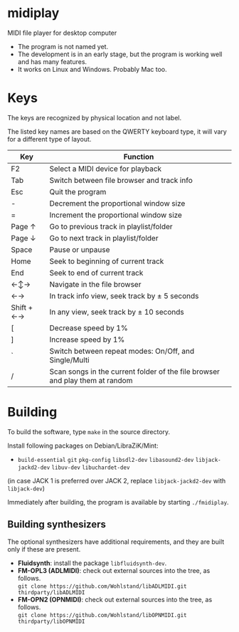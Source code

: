 # midiplay
MIDI file player for desktop computer

- The program is not named yet.
- The development is in an early stage, but the program is working well and has many features.
- It works on Linux and Windows. Probably Mac too.

# Keys

The keys are recognized by physical location and not label.

The listed key names are based on the QWERTY keyboard type, it will vary for a different type of layout.

| Key        | Function                                                                     |
|------------|------------------------------------------------------------------------------|
| F2         | Select a MIDI device for playback                                            |
| Tab        | Switch between file browser and track info                                   |
| Esc        | Quit the program                                                             |
| -          | Decrement the proportional window size                                       |
| =          | Increment the proportional window size                                       |
| Page ↑     | Go to previous track in playlist/folder                                      |
| Page ↓     | Go to next track in playlist/folder                                          |
| Space      | Pause or unpause                                                             |
| Home       | Seek to beginning of current track                                           |
| End        | Seek to end of current track                                                 |
| ←↕→        | Navigate in the file browser                                                 |
| ←→         | In track info view, seek track by ± 5 seconds                                |
| Shift + ←→ | In any view, seek track by ± 10 seconds                                      |
| [          | Decrease speed by 1%                                                         |
| ]          | Increase speed by 1%                                                         |
| `          | Switch between repeat modes: On/Off, and Single/Multi                        |
| /          | Scan songs in the current folder of the file browser and play them at random |

# Building

To build the software, type `make` in the source directory.

Install following packages on Debian/LibraZiK/Mint:

- `build-essential` `git` `pkg-config` `libsdl2-dev` `libasound2-dev` `libjack-jackd2-dev` `libuv-dev` `libuchardet-dev`

(in case JACK 1 is preferred over JACK 2, replace `libjack-jackd2-dev` with `libjack-dev`)

Immediately after building, the program is available by starting `./fmidiplay`.

## Building synthesizers

The optional synthesizers have additional requirements, and they are built only if these are present.

- **Fluidsynth**: install the package `libfluidsynth-dev`.
- **FM-OPL3 (ADLMIDI)**: check out external sources into the tree, as follows.  
  `git clone https://github.com/Wohlstand/libADLMIDI.git thirdparty/libADLMIDI`
- **FM-OPN2 (OPNMIDI)**: check out external sources into the tree, as follows.  
  `git clone https://github.com/Wohlstand/libOPNMIDI.git thirdparty/libOPNMIDI`
